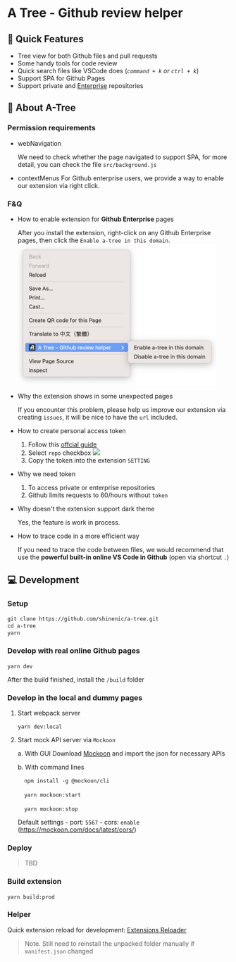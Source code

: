 # A Tree - Github review helper

## :rocket: Quick Features
- Tree view for both Github files and pull requests
- Some handy tools for code review
- Quick search files like VSCode does (*`command + k` or `ctrl + k`*)
- Support SPA for Github Pages
- Support private and [Enterprise](https://github.com/shinenic/a-tree#fq) repositories

## :memo: About A-Tree

### Permission requirements
- webNavigation

  We need to check whether the page navigated to support SPA,
  for more detail, you can check the file `src/background.js`

- contextMenus
  For Github enterprise users, we provide a way to enable our extension via right click.


### F&Q

- How to enable extension for **Github Enterprise** pages

  After you install the extension, right-click on any Github Enterprise pages, then click the `Enable a-tree in this domain`.
  <img src="https://github.com/shinenic/a-tree/blob/master/docs/contextmenu-enable-guide.jpg" width="450" />
  

- Why the extension shows in some unexpected pages

  If you encounter this problem, please help us improve our extension via creating `issues`,
  it will be nice to have the `url` included.

- How to create personal access token
  
  1. Follow this [offcial guide](https://docs.github.com/en/github/authenticating-to-github/keeping-your-account-and-data-secure/creating-a-personal-access-token)
  2. Select `repo` checkbox
     ![](https://i.imgur.com/T1NqD4u.png)
  3. Copy the token into the extension `SETTING`


- Why we need token
  
  1. To access private or enterprise repositories
  2. Github limits requests to 60/hours without `token`


- Why doesn't the extension support dark theme
  
  Yes, the feature is work in process.

- How to trace code in a more efficient way
  
  If you need to trace the code between files, we would recommend that use the **powerful built-in online VS Code in Github** (open via shortcut `.`)



## :computer: Development

### Setup
```shell=
git clone https://github.com/shinenic/a-tree.git
cd a-tree
yarn
```

### Develop with real online Github pages
```shell=
yarn dev
```
After the build finished, install the `/build` folder


### Develop in the local and dummy pages
1. Start webpack server
    ```shell=
    yarn dev:local
    ```

2. Start mock API server via `Mockoon`

    a. With GUI
      Download [Mockoon](https://mockoon.com) and import the json for necessary APIs

    b. With command lines
      ```shell
        npm install -g @mockoon/cli

        yarn mockoon:start

        yarn mockoon:stop
      ```
      Default settings
        - port: `5567`
        - cors: `enable` (https://mockoon.com/docs/latest/cors/)

### Deploy
> TBD

### Build extension
```shell=
yarn build:prod
```

### Helper

Quick extension reload for development: [Extensions Reloader](https://chrome.google.com/webstore/detail/extensions-reloader/fimgfedafeadlieiabdeeaodndnlbhid)
> Note. Still need to reinstall the unpacked folder manually if `manifest.json` changed
